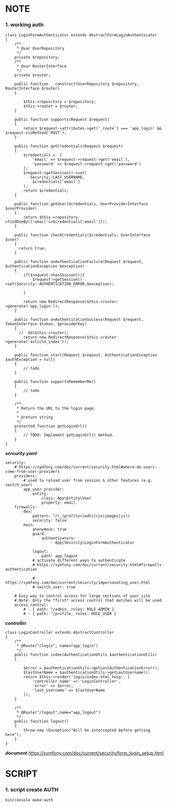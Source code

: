 # NOTE

### 1. working auth

    class LoginFormAuthenticator extends AbstractFormLoginAuthenticator
    {
        /**
         * @var UserRepository
         */
        private $repository;
        /**
         * @var RouterInterface
         */
        private $router;
    
        public function __construct(UserRepository $repository, RouterInterface $router)
        {
    
            $this->repository = $repository;
            $this->router = $router;
        }
    
        public function supports(Request $request)
        {
            return $request->attributes->get('_route') === 'app_login' && $request->isMethod('POST');
        }
    
        public function getCredentials(Request $request)
        {
            $credentials =  [
                'email' => $request->request->get('email'),
                'password' => $request->request->get('password')
            ];
            $request->getSession()->set(
               Security::LAST_USERNAME,
                $credentials['email']
            );
            return $credentials;
        }
    
        public function getUser($credentials, UserProviderInterface $userProvider)
        {
            return $this->repository->findOneBy(['email'=>$credentials['email']]);
        }
    
        public function checkCredentials($credentials, UserInterface $user)
        {
          return true;
        }
    
        public function onAuthenticationFailure(Request $request, AuthenticationException $exception)
        {
            if($request->hasSession()){
                $request->getSession()->set(Security::AUTHENTICATION_ERROR,$exception);
    
            }
    
            return new RedirectResponse($this->router->generate('app_login'));
        }
    
        public function onAuthenticationSuccess(Request $request, TokenInterface $token, $providerKey)
        {
          //  dd($this->router);
            return new RedirectResponse($this->router->generate('article_index'));
        }
    
        public function start(Request $request, AuthenticationException $authException = null)
        {
            // todo
        }
    
        public function supportsRememberMe()
        {
            // todo
        }
    
        /**
         * Return the URL to the login page.
         *
         * @return string
         */
        protected function getLoginUrl()
        {
            // TODO: Implement getLoginUrl() method.
        }
    }
***sercurity.yaml***

    security:
        # https://symfony.com/doc/current/security.html#where-do-users-come-from-user-providers
        providers:
            # used to reload user from session & other features (e.g. switch_user)
            app_user_provider:
                entity:
                    class: App\Entity\User
                    property: email
        firewalls:
            dev:
                pattern: ^/(_(profiler|wdt)|css|images|js)/
                security: false
            main:
                anonymous: true
                guard:
                    authenticators:
                        - App\Security\LoginFormAuthenticator
    
                logout:
                    path: app_logout
                # activate different ways to authenticate
                # https://symfony.com/doc/current/security.html#firewalls-authentication
    
                # https://symfony.com/doc/current/security/impersonating_user.html
                # switch_user: true
    
        # Easy way to control access for large sections of your site
        # Note: Only the *first* access control that matches will be used
        access_control:
            # - { path: ^/admin, roles: ROLE_ADMIN }
            # - { path: ^/profile, roles: ROLE_USER }
***controller***

    class LoginController extends AbstractController
    {
        /**
         * @Route("/login", name="app_login")
         */
        public function index(AuthenticationUtils $authenticationUtils)
        {
    
            $error = $authenticationUtils->getLastAuthenticationError();
            $lastUserName = $authenticationUtils->getLastUsername();
            return $this->render('login/index.html.twig', [
                'controller_name' => 'LoginController',
                'error' => $error,
                'last_username' => $lastUserName
            ]);
        }
    
        /**
         * @Route("/logout",name="app_logout")
         */
        public function logout()
        {
            throw new \Exception("Will be intercepted before getting here");
        }
    }


***document***
https://symfony.com/doc/current/security/form_login_setup.html  
    
# SCRIPT

### 1. script create AUTH
    bin/console make:auth
